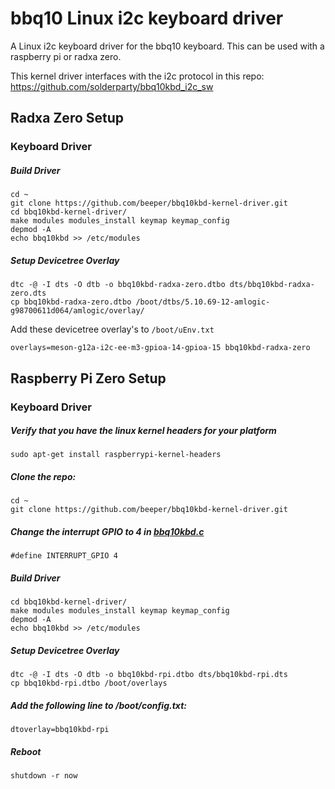 # bbq10 Linux i2c keyboard driver

A Linux i2c keyboard driver for the bbq10 keyboard.  This can be used with a raspberry pi or radxa zero.

This kernel driver interfaces with the i2c protocol in this repo: https://github.com/solderparty/bbq10kbd_i2c_sw


## Radxa Zero Setup

### Keyboard Driver

##### Build Driver
```
cd ~
git clone https://github.com/beeper/bbq10kbd-kernel-driver.git
cd bbq10kbd-kernel-driver/
make modules modules_install keymap keymap_config
depmod -A
echo bbq10kbd >> /etc/modules
```

##### Setup Devicetree Overlay
```
dtc -@ -I dts -O dtb -o bbq10kbd-radxa-zero.dtbo dts/bbq10kbd-radxa-zero.dts 
cp bbq10kbd-radxa-zero.dtbo /boot/dtbs/5.10.69-12-amlogic-g98700611d064/amlogic/overlay/
```

Add these devicetree overlay's to `/boot/uEnv.txt`
```
overlays=meson-g12a-i2c-ee-m3-gpioa-14-gpioa-15 bbq10kbd-radxa-zero
```

## Raspberry Pi Zero Setup

### Keyboard Driver

##### Verify that you have the linux kernel headers for your platform
```
sudo apt-get install raspberrypi-kernel-headers
```

##### Clone the repo:
```
cd ~
git clone https://github.com/beeper/bbq10kbd-kernel-driver.git
```

##### Change the interrupt GPIO to 4 in [bbq10kbd.c](https://github.com/beeper/bbq10kbd-kernel-driver/blob/master/bbq10kbd.c)
```
#define INTERRUPT_GPIO 4
```

##### Build Driver
```
cd bbq10kbd-kernel-driver/
make modules modules_install keymap keymap_config
depmod -A
echo bbq10kbd >> /etc/modules
```

##### Setup Devicetree Overlay
```
dtc -@ -I dts -O dtb -o bbq10kbd-rpi.dtbo dts/bbq10kbd-rpi.dts 
cp bbq10kbd-rpi.dtbo /boot/overlays
```

##### Add the following line to /boot/config.txt:
```
dtoverlay=bbq10kbd-rpi
```

##### Reboot
```
shutdown -r now
```
